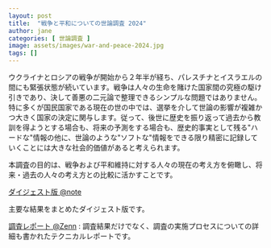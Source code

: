 ```yaml
---
layout: post
title:  "戦争と平和についての世論調査 2024"
author: jane
categories: [ 世論調査 ]
image: assets/images/war-and-peace-2024.jpg
tags: []
---
```


ウクライナとロシアの戦争が開始から２年半が経ち、パレスチナとイスラエルの間にも緊張状態が続いています。戦争は人々の生命を賭けた国家間の究極の駆け引きであり、決して善悪の二元論で整理できるシンプルな問題ではありません。特に多くが国民国家である現在の世の中では、選挙を介して世論の影響が複雑かつ大きく国家の決定に関与します。従って、後世に歴史を振り返って過去から教訓を得ようとする場合も、将来の予測をする場合も、歴史的事実として残る"ハードな"情報の他に、世論のような"ソフトな"情報をできる限り精密に記録していくことには大きな社会的価値があると考えられます。

本調査の目的は、戦争および平和維持に対する人々の現在の考え方を俯瞰し、将来・過去の人々の考え方との比較に活かすことです。


<a target="_blank" href="" class="btn btn-danger mb-2"><i class="fa fa-book"></i> ダイジェスト版 @note</a>

主要な結果をまとめたダイジェスト版です。


[調査レポート @Zenn]() : 調査結果だけでなく、調査の実施プロセスについての詳細も書かれたテクニカルレポートです。